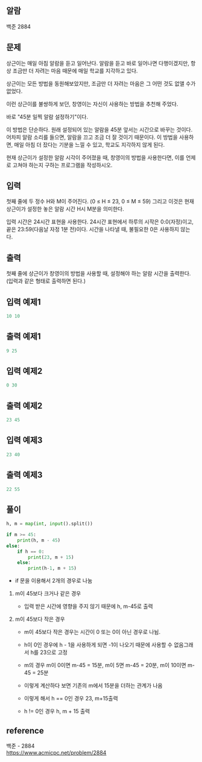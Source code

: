 ## 알람
백준 2884

## 문제
상근이는 매일 아침 알람을 듣고 일어난다. 알람을 듣고 바로 일어나면 다행이겠지만, 항상 조금만 더 자려는 마음 때문에 매일 학교를 지각하고 있다.

상근이는 모든 방법을 동원해보았지만, 조금만 더 자려는 마음은 그 어떤 것도 없앨 수가 없었다.

이런 상근이를 불쌍하게 보던, 창영이는 자신이 사용하는 방법을 추천해 주었다.

바로 "45분 일찍 알람 설정하기"이다.

이 방법은 단순하다. 원래 설정되어 있는 알람을 45분 앞서는 시간으로 바꾸는 것이다. 어차피 알람 소리를 들으면, 알람을 끄고 조금 더 잘 것이기 때문이다. 이 방법을 사용하면, 매일 아침 더 잤다는 기분을 느낄 수 있고, 학교도 지각하지 않게 된다.

현재 상근이가 설정한 알람 시각이 주어졌을 때, 창영이의 방법을 사용한다면, 이를 언제로 고쳐야 하는지 구하는 프로그램을 작성하시오.

## 입력
첫째 줄에 두 정수 H와 M이 주어진다. (0 ≤ H ≤ 23, 0 ≤ M ≤ 59) 그리고 이것은 현재 상근이가 설정한 놓은 알람 시간 H시 M분을 의미한다.

입력 시간은 24시간 표현을 사용한다. 24시간 표현에서 하루의 시작은 0:0(자정)이고, 끝은 23:59(다음날 자정 1분 전)이다. 시간을 나타낼 때, 불필요한 0은 사용하지 않는다.

## 출력
첫째 줄에 상근이가 창영이의 방법을 사용할 때, 설정해야 하는 알람 시간을 출력한다. (입력과 같은 형태로 출력하면 된다.)

## 입력 예제1
```python
10 10
```

## 출력 예제1
```python
9 25 
```

## 입력 예제2
```python
0 30
```

## 출력 예제2
```python
23 45
```

## 입력 예제3
```python
23 40
```

## 출력 예제3
```python
22 55
```

## 풀이
```python
h, m = map(int, input().split())

if m >= 45:
    print(h, m - 45)
else:
    if h == 0:
        print(23, m + 15)
    else:
        print(h-1, m + 15)
```
- if 문을 이용해서 2개의 경우로 나눔
1. m이 45보다 크거나 같은 경우
   - 입력 받은 시간에 영향을 주지 않기 때문에 h, m-45로 출력

2. m이 45보다 작은 경우
    - m이 45보다 작은 경우는 시간이 0 또는 0이 아닌 경우로 나뉨.
    
    - h이 0인 경우에 h - 1을 사용하게 되면 -1이 나오기 때문에 사용할 수 없음그래서 h를 23으로 고정
    - m의 경우 m이 0이면 m-45 = 15분, m이 5면 m-45 = 20분, m이 10이면 m-45 = 25분 
    - 이렇게 계산하다 보면 기존의 m에서 15분을 더하는 관계가 나옴
    - 이렇게 해서 h == 0인 경우 23, m+15출력
    - h != 0인 경우 h, m + 15 출력

## reference 
백준 - 2884<br>
https://www.acmicpc.net/problem/2884
